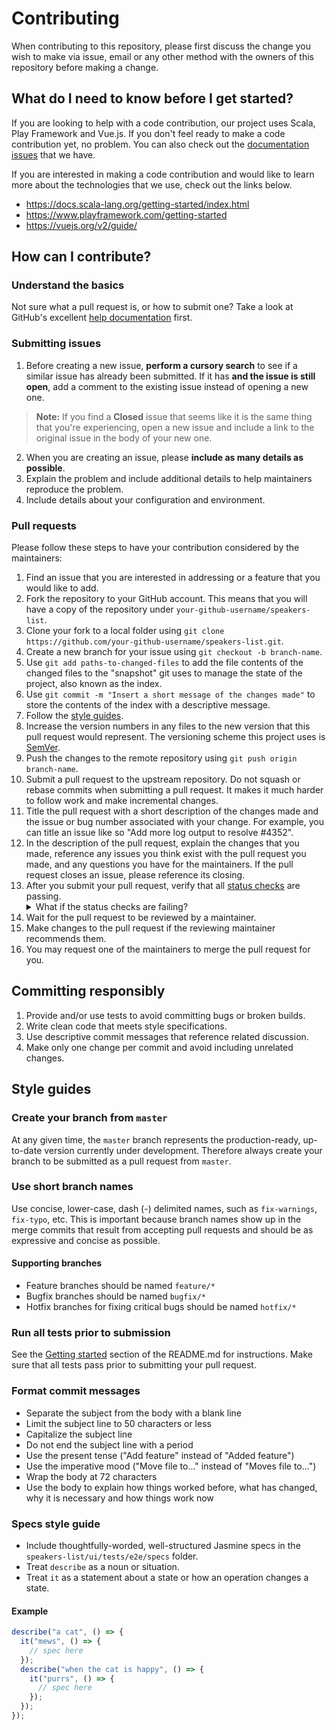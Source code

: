 # Contributing

When contributing to this repository, please first discuss the change you wish to make via issue, email or any other method with the owners of this repository before making a change.

## What do I need to know before I get started?

If you are looking to help with a code contribution, our project uses Scala, Play Framework and Vue.js. If you don't feel ready to make a code contribution yet, no problem. You can also check out the [documentation issues](https://github.com/CyberScouter/speakers-list/labels/documentation) that we have.

If you are interested in making a code contribution and would like to learn more about the technologies that we use, check out the links below.

- https://docs.scala-lang.org/getting-started/index.html
- https://www.playframework.com/getting-started
- https://vuejs.org/v2/guide/

## How can I contribute?

### Understand the basics

Not sure what a pull request is, or how to submit one? Take a look at GitHub's excellent [help documentation](https://help.github.com/en/github/collaborating-with-issues-and-pull-requests/creating-a-pull-request-from-a-fork) first.

### Submitting issues

1. Before creating a new issue, **perform a cursory search** to see if a similar issue has already been submitted. If it has **and the issue is still open**, add a comment to the existing issue instead of opening a new one.

> **Note:** If you find a **Closed** issue that seems like it is the same thing that you're experiencing, open a new issue and include a link to the original issue in the body of your new one.

2. When you are creating an issue, please **include as many details as possible**.
3. Explain the problem and include additional details to help maintainers reproduce the problem.
4. Include details about your configuration and environment.

### Pull requests

Please follow these steps to have your contribution considered by the maintainers:

1. Find an issue that you are interested in addressing or a feature that you would like to add.
2. Fork the repository to your GitHub account. This means that you will have a copy of the repository under `your-github-username/speakers-list`.
3. Clone your fork to a local folder using `git clone https://github.com/your-github-username/speakers-list.git`.
4. Create a new branch for your issue using `git checkout -b branch-name`.
5. Use `git add paths-to-changed-files` to add the file contents of the changed files to the "snapshot" git uses to manage the state of the project, also known as the index.
6. Use `git commit -m "Insert a short message of the changes made"` to store the contents of the index with a descriptive message.
7. Follow the [style guides](https://github.com/CyberScouter/speakers-list/blob/master/CONTRIBUTING.md#style-guides).
8. Increase the version numbers in any files to the new version that this pull request would represent. The versioning scheme this project uses is [SemVer](https://semver.org/).
9. Push the changes to the remote repository using `git push origin branch-name`.
10. Submit a pull request to the upstream repository. Do not squash or rebase commits when submitting a pull request. It makes it much harder to follow work and make incremental changes.
11. Title the pull request with a short description of the changes made and the issue or bug number associated with your change. For example, you can title an issue like so "Add more log output to resolve #4352".
12. In the description of the pull request, explain the changes that you made, reference any issues you think exist with the pull request you made, and any questions you have for the maintainers. If the pull request closes an issue, please reference its closing.
13. After you submit your pull request, verify that all [status checks](https://help.github.com/articles/about-status-checks/) are passing.
    <details><summary>What if the status checks are failing?</summary>If a status check is failing, and you believe that the failure is unrelated to your change, please leave a comment on the pull request explaining why you believe the failure is unrelated. A maintainer will re-run the status check for you. If we conclude that the failure was a false positive, then we will open an issue to track that problem with our CI tools.</details>
14. Wait for the pull request to be reviewed by a maintainer.
15. Make changes to the pull request if the reviewing maintainer recommends them.
16. You may request one of the maintainers to merge the pull request for you.

## Committing responsibly

1. Provide and/or use tests to avoid committing bugs or broken builds.
2. Write clean code that meets style specifications.
3. Use descriptive commit messages that reference related discussion.
4. Make only one change per commit and avoid including unrelated changes.

## Style guides

### Create your branch from `master`

At any given time, the `master` branch represents the production-ready, up-to-date version currently under development. Therefore always create your branch to be submitted as a pull request from `master`.

### Use short branch names

Use concise, lower-case, dash (-) delimited names, such as `fix-warnings`, `fix-typo`, etc. This is important because branch names show up in the merge commits that result from accepting pull requests and should be as expressive and concise as possible.

#### Supporting branches

- Feature branches should be named `feature/*`
- Bugfix branches should be named `bugfix/*`
- Hotfix branches for fixing critical bugs should be named `hotfix/*`

### Run all tests prior to submission

See the [Getting started](https://github.com/CyberScouter/speakers-list#getting-started) section of the README.md for instructions. Make sure that all tests pass prior to submitting your pull request.

### Format commit messages

- Separate the subject from the body with a blank line
- Limit the subject line to 50 characters or less
- Capitalize the subject line
- Do not end the subject line with a period
- Use the present tense ("Add feature" instead of "Added feature")
- Use the imperative mood ("Move file to..." instead of "Moves file to...")
- Wrap the body at 72 characters
- Use the body to explain how things worked before, what has changed, why it is necessary and how things work now

### Specs style guide

- Include thoughtfully-worded, well-structured Jasmine specs in the `speakers-list/ui/tests/e2e/specs` folder.
- Treat `describe` as a noun or situation.
- Treat `it` as a statement about a state or how an operation changes a state.

#### Example

```javascript
describe("a cat", () => {
  it("mews", () => {
    // spec here
  });
  describe("when the cat is happy", () => {
    it("purrs", () => {
      // spec here
    });
  });
});
```

